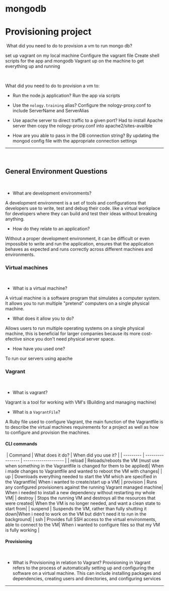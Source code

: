 # mongodb
# Provisioning project
​
What did you need to do to provision a vm to run mongo db?

set up vagrant on my local machine
Configure the vagrant file
Create shell scripts for the app and mongodb
Vagrant up on the machine to get everything up and running

​

What did you need to do to provision a vm to:
​
- Run the node.js application?
Run the app via scripts

- Use the `nology.training` alias?
Configure the nology-proxy.conf to include ServerName and ServerAlias

- Use apache server to direct traffic to a given port?
Had to install Apache server then copy the nology-proxy.conf into apache2/sites-availble

- How are you able to pass in the DB connection string?
By updating the mongod config file with the appropriate connection settings
​
---
​
## General Environment Questions
​
- What are development environments?
 
A development environment is a set of tools and configurations that developers use to write, test and debug their code. like a virtual workplace for developers where they can build and test their ideas without breaking anything.

- How do they relate to an application?
 
Without a proper development environment, it can be difficult or even impossible to write and run the application, ensures that the application behaves as expected and runs correctly across different machines and environments.
​
### Virtual machines
​
- What is a virtual machine?
 
A virtual machine is a software program that simulates a computer system. It allows you to run multiple "pretend" computers on a single physical machine.

- What does it allow you to do?
 
Allows users to run multiple operating systems on a single physical machine, this is beneficial for larger companies because its more cost-efective since you don't need physical server space.

- How have you used one?

To run our servers using apache
​
### Vagrant
​
- What is vagrant?

Vagrant is a tool for working with VM's (Building and managing machine) 

- What is a `VagrantFile`?

A Ruby file used to configure Vagrant, the main function of the Vagrantfile is to describe the virtual machines requirements for a project as well as how to configure and provision the machines.
​
#### CLI commands
​
| Command   | What does it do? | When did you use it? |
| --------- | ---------------- | -------------------- |
| reload    | Reloads/reboots the VM (must use when something in the Vagrantfile is changed for them to be applied)| When i made changes to Vagrantfile and wanted to reboot the VM with changes|
| up        | Downloads everything needed to start the VM which are specified in the Vagrantfile| When i wanted to create/start up a VM|
| provision | Runs any configured provisioners against the running Vagrant managed machine| When i needed to install a new dependency without restarting my whole VM|
| destroy   | Stops the running VM and destroys all the resources that were created| When the VM is no longer needed, and want a clean state to start from|
| suspend   | Suspends the VM, rather than fully shutting it down|When i need to work on the VM but didn't need it to run in the background|
| ssh       | Provides full SSH access to the virtual environments, able to connect to the VM| When i wanted to configure files so that my VM is fully working  |
​
#### Provisioning
​
- What is Provisioning in relation to Vagrant?
Provisioning in Vagrant refers to the process of automatically setting up and configuring the software on a virtual machine. This can include installing packages and dependencies, creating users and directories, and configuring services
​
---
